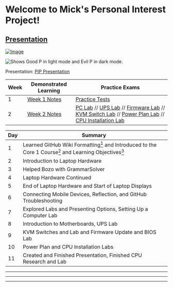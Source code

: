 # Welcome to Mick's Personal Interest Project!

## [Presentation](https://docs.google.com/presentation/d/1BYW3g8E4uTiwx9T-5mipRFStOk-WniuoF8NEB2TlrG4/edit?usp=sharing)
[![Image](https://user-images.githubusercontent.com/112722697/201743242-359b64f1-f774-4567-b0a3-e2469deb6684.png)](https://www.youtube.com/watch?v=UXWckTAw3JY)


<picture>
  <source media="(prefers-color-scheme: dark)" srcset="https://user-images.githubusercontent.com/112722697/199281611-ef3209cb-16ab-4d90-873b-bf7f69ab2775.png">
  <source media="(prefers-color-scheme: light)" srcset="https://user-images.githubusercontent.com/112722697/199556015-e50a0b8a-990c-4861-8722-5ab6ae109727.png">
  <img alt="Shows Good P in light mode and Evil P in dark mode." src="https://user-images.githubusercontent.com/112722697/199285242-12640e99-4fe8-4686-b011-cf814884c28a.jpeg">
</picture>

Presentation: [PIP Presentation](https://docs.google.com/presentation/d/1BYW3g8E4uTiwx9T-5mipRFStOk-WniuoF8NEB2TlrG4/edit?usp=sharing)

|Week|Demonstrated Learning|Practice Exams|
|-|-|-|
|1|[Week 1 Notes](https://docs.google.com/document/d/1L11h8u_xcf6mVdoJ-IMXnrVw_jM1tJuG2Z1UKWHqFi8/edit?usp=sharing)|[Practice Tests](https://www.examcompass.com/comptia/a-plus-certification/free-a-plus-practice-tests)|
|2|[Week 2 Notes](https://docs.google.com/document/d/1XxlczrarnW3fLXyUzkZLR5tYuBGLlifMPj6SPQGY6eM/edit?usp=sharing)|[PC Lab](https://labsimapp.testout.com/v6_0_521/index.html/productviewerdemo/242/1.2.7?labsimdemo=MjQy-MS4yLjc%3D&__hstc=185476278.1020cb5d32e3ced62f0510115954c021.1667932796430.1667932796430.1667932796430.1&__hssc=185476278.5.1667932796430&__hsfp=3184881229) // [UPS Lab](https://labsimapp.testout.com/v6_0_521/index.html?labsimdemo=MjQy-Mi41LjY%3D&__hstc=185476278.10ee7155010a9157d8e5108907f6fc26.1668013013794.1668013013794.1668013013794.1&__hssc=185476278.5.1668013013794&__hsfp=1675549312) // [Firmware Lab](https://labsimapp.testout.com/v6_0_523/index.html/productviewerdemo/242/12.10.8?labsimdemo=MjQy-MTIuMTAuOA%3D%3D&__hstc=185476278.1020cb5d32e3ced62f0510115954c021.1667932796430.1667932796430.1668104218973.2&__hssc=185476278.1.1668104218973&__hsfp=3184881229) // [KVM Switch Lab](https://labsimapp.testout.com/v6_0_523/index.html/productviewerdemo/242/4.1.3?labsimdemo=MjQy-NC4xLjM%3D&__hstc=185476278.1020cb5d32e3ced62f0510115954c021.1667932796430.1667932796430.1668104218973.2&__hssc=185476278.1.1668104218973&__hsfp=3184881229) // [Power Plan Lab](https://labsimapp.testout.com/v6_0_523/index.html/productviewerdemo/242/9.3.6?labsimdemo=MjQy-OS4zLjY%3D&__hstc=185476278.1020cb5d32e3ced62f0510115954c021.1667932796430.1668104218973.1668190120933.3&__hssc=185476278.1.1668190120933&__hsfp=3184881229) // [CPU Installation Lab](https://labsimapp.testout.com/v6_0_523/index.html/productviewerdemo/242/3.5.7?labsimdemo=MjQy-My41Ljc%3D&__hstc=185476278.1020cb5d32e3ced62f0510115954c021.1667932796430.1668104218973.1668190120933.3&__hssc=185476278.1.1668190120933&__hsfp=3184881229)|

|Day|Summary|
|-|-|
|1|Learned GitHub Wiki Formatting[<sup>1</sup>] and Introduced to the Core 1 Course[<sup>2</sup>] and Learning Objectives[<sup>3</sup>]|
|2|Introduction to Laptop Hardware|
|3|Helped Bozo with GrammarSolver|
|4|Laptop Hardware Continued|
|5|End of Laptop Hardware and Start of Laptop Displays|
|6|Connecting Mobile Devices, Reflection, and GitHub Troubleshooting|
|7|Explored Labs and Presenting Options, Setting Up a Computer Lab|
|8|Introduction to Motherboards, UPS Lab|
|9|KVM Switches and Lab and Firmware Update and BIOS Lab|
|10|Power Plan and CPU Installation Labs|
|11|Created and Finished Presentation, Finished CPU Research and Lab|


<hr>
<hr>
<hr>

[<sup>1</sup>]: https://docs.github.com/en/get-started/writing-on-github/getting-started-with-writing-and-formatting-on-github/basic-writing-and-formatting-syntax#paragraphs
[<sup>3</sup>]: https://partners.comptia.org/docs/default-source/resources/comptia-a-220-1101-exam-objectives-(3-0)
[<sup>2</sup>]: https://www.youtube.com/watch?v=87t6P5ZHTP0&list=PLG49S3nxzAnnOmvg5UGVenB_qQgsh01uC
